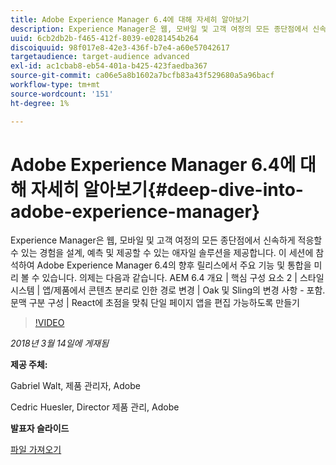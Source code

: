 ```yaml
---
title: Adobe Experience Manager 6.4에 대해 자세히 알아보기
description: Experience Manager은 웹, 모바일 및 고객 여정의 모든 종단점에서 신속하게 적응할 수 있는 경험을 설계, 예측 및 제공할 수 있는 애자일 솔루션을 제공합니다. 이 세션에 참석하여 Adobe Experience Manager 6.4의 향후 릴리스에서 주요 기능 및 통합을 미리 볼 수 있습니다.
uuid: 6cb2db2b-f465-412f-8039-e0281454b264
discoiquuid: 98f017e8-42e3-436f-b7e4-a60e57042617
targetaudience: target-audience advanced
exl-id: ac1cbab8-eb54-401a-b425-423faedba367
source-git-commit: ca06e5a8b1602a7bcfb83a43f529680a5a96bacf
workflow-type: tm+mt
source-wordcount: '151'
ht-degree: 1%

---
```


# Adobe Experience Manager 6.4에 대해 자세히 알아보기{#deep-dive-into-adobe-experience-manager}

Experience Manager은 웹, 모바일 및 고객 여정의 모든 종단점에서 신속하게 적응할 수 있는 경험을 설계, 예측 및 제공할 수 있는 애자일 솔루션을 제공합니다. 이 세션에 참석하여 Adobe Experience Manager 6.4의 향후 릴리스에서 주요 기능 및 통합을 미리 볼 수 있습니다. 의제는 다음과 같습니다. AEM 6.4 개요 | 핵심 구성 요소 2 | 스타일 시스템 | 앱/제품에서 콘텐츠 분리로 인한 경로 변경 | Oak 및 Sling의 변경 사항 - 포함. 문맥 구분 구성 | React에 초점을 맞춰 단일 페이지 앱을 편집 가능하도록 만들기

>[!VIDEO](https://video.tv.adobe.com/v/21749/?quality=9)

*2018년 3월 14일에 게재됨*

**제공 주체:**

Gabriel Walt, 제품 관리자, Adobe

Cedric Huesler, Director 제품 관리, Adobe

**발표자 슬라이드**

[파일 가져오기](assets/aem64-developerupdate31418.pdf)

<!--
[Get back to the Overview](https://helpx.adobe.com/experience-manager/kt/eseminars/gems/aem-index.html)
-->
